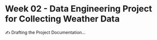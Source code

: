 # Week 02 - Data Engineering Project for Collecting Weather Data

✍️ Drafting the Project Documentation...
